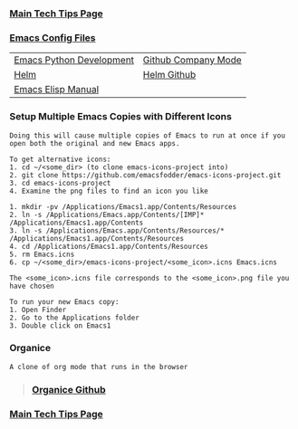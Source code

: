 ### [Main Tech Tips Page](https://github.com/sethfuller/tips/blob/main/tech_tips/README.md)

### [Emacs Config Files](https://github.com/sethfuller/tips/tree/main/config/Emacs)

|                                                                                                        |                                                       |
|--------------------------------------------------------------------------------------------------------|-------------------------------------------------------|
| [Emacs Python Development](https://realpython.com/emacs-the-best-python-editor/)                       | [Github Company Mode](http://company-mode.github.io/) |
| [Helm](http://tuhdo.github.io/helm-intro.html)                                                         | [Helm Github](https://github.com/emacs-helm/helm)     |
| [Emacs Elisp Manual](https://ftp.gnu.org/old-gnu/Manuals/elisp-manual-20-2.5/html_node/elisp_toc.html) |                                                       |

### Setup Multiple Emacs Copies with Different Icons
    Doing this will cause multiple copies of Emacs to run at once if you
    open both the original and new Emacs apps.

    To get alternative icons:
    1. cd ~/<some_dir> (to clone emacs-icons-project into)
    2. git clone https://github.com/emacsfodder/emacs-icons-project.git
    3. cd emacs-icons-project
    4. Examine the png files to find an icon you like

    1. mkdir -pv /Applications/Emacs1.app/Contents/Resources
    2. ln -s /Applications/Emacs.app/Contents/[IMP]* /Applications/Emacs1.app/Contents
    3. ln -s /Applications/Emacs.app/Contents/Resources/* /Applications/Emacs1.app/Contents/Resources
    4. cd /Applications/Emacs1.app/Contents/Resources
    5. rm Emacs.icns
    6. cp ~/<some_dir>/emacs-icons-project/<some_icon>.icns Emacs.icns

    The <some_icon>.icns file corresponds to the <some_icon>.png file you have chosen

    To run your new Emacs copy:
    1. Open Finder
    2. Go to the Applications folder
    3. Double click on Emacs1

### Organice
    A clone of org mode that runs in the browser

> ### [Organice Github](https://github.com/200ok-ch/organice)


### [Main Tech Tips Page](https://github.com/sethfuller/tips/blob/main/tech_tips/README.md)
